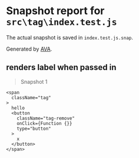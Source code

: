 # Snapshot report for `src\tag\index.test.js`

The actual snapshot is saved in `index.test.js.snap`.

Generated by [AVA](https://ava.li).

## renders label when passed in

> Snapshot 1

    <span
      className="tag"
    >
      hello
      <button
        className="tag-remove"
        onClick={Function {}}
        type="button"
      >
        x
      </button>
    </span>

